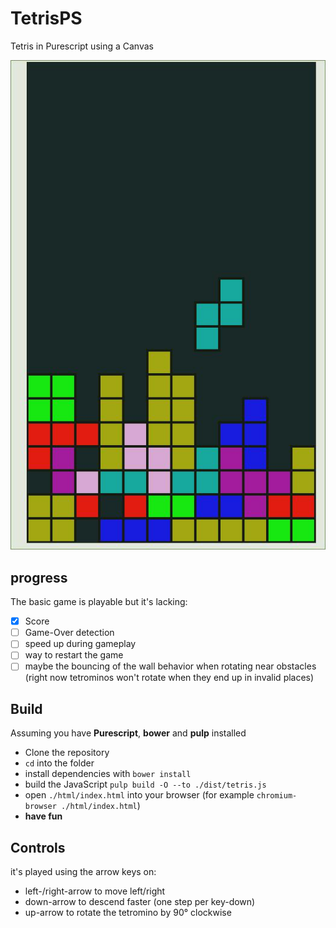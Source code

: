 # TetrisPS

Tetris in Purescript using a Canvas

![tetris](./tetris.jpg)

## progress
The basic game is playable but it's lacking:

- [x] Score
- [ ] Game-Over detection
- [ ] speed up during gameplay
- [ ] way to restart the game
- [ ] maybe the bouncing of the wall behavior when rotating near obstacles (right now tetrominos won't rotate when they end up in invalid places)

## Build

Assuming you have **Purescript**, **bower** and **pulp** installed

- Clone the repository
- `cd` into the folder
- install dependencies with `bower install`
- build the JavaScript `pulp build -O --to ./dist/tetris.js`
- open `./html/index.html` into your browser (for example `chromium-browser ./html/index.html`)
- **have fun**

## Controls
it's played using the arrow keys on:

- left-/right-arrow to move left/right
- down-arrow to descend faster (one step per key-down)
- up-arrow to rotate the tetromino by 90° clockwise
